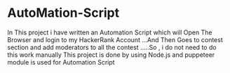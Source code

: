 # AutoMation-Script
In This project i have written an Automation Script which will Open The Browser and login to my HackerRank Account ...And Then Goes to contest section and add moderators
to all the contest .....So , i do not need to do this work manually
This project is done by using Node.js and puppeteer module is used for Automation Script
